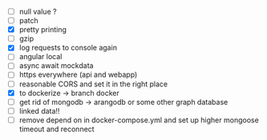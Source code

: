 - [ ] null value ?
- [ ] patch
- [x] pretty printing
- [ ] gzip
- [x] log requests to console again
- [ ] angular local
- [ ] async await mockdata
- [ ] https everywhere (api and webapp)
- [ ] reasonable CORS and set it in the right place
- [x] to dockerize -> branch docker
- [ ] get rid of mongodb -> arangodb or some other graph database
- [ ] linked data!!
- [ ] remove depend on in docker-compose.yml and set up higher mongoose timeout and reconnect
